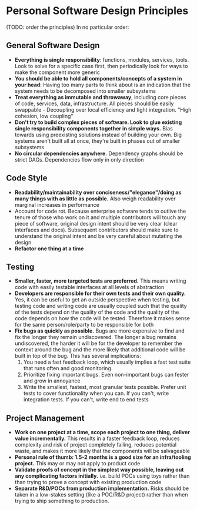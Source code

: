 # Personal Software Design Principles

(TODO: order the principles) In no particular order:

## General Software Design
- __Everything is single responsibility__: functions, modules, services, tools.
  Look to solve for a specific case first, then periodically look for ways to
  make the component more generic
- __You should be able to hold all components/concepts of a system in your
  head__: Having too many parts to think about is an indication that the system
  needs to be decomposed into smaller subsystems
- __Treat everything as immutable and throwaway__, including core pieces of
  code, services, data, infrastructure. All pieces should be easily swappable -
  Decoupling over local efficiency and tight integration. "High cohesion, low
  coupling"
- __Don't try to build complex pieces of software. Look to glue existing single
  responsibility components together in simple ways.__ Bias towards using
  preexisting solutions instead of building your own. Big systems aren't built
  all at once, they're built in phases out of smaller subsystems
- __No circular dependencies anywhere.__ Dependency graphs should be strict
  DAGs.  Dependencies flow only in only direction

## Code Style
- __Readability/maintainability over conciseness/"elegance"/doing as many things
  with as little as possible.__ Also weigh readability over marginal increases
  in performance
- Account for code rot. Because enterprise software tends to outlive the tenure
  of those who work on it and multiple contributors will touch any piece of
  software, original design intent should be very clear (clear interfaces and
  docs). Subsequent contributors should make sure to understand the original
  intent and be very careful about mutating the design
- __Refactor one thing at a time__

## Testing
- __Smaller, faster, more targeted tests are preferred.__ This means writing
  code with easily testable interfaces at all levels of abstraction
- __Developers are responsible for their own tests and their own quality.__ Yes,
  it can be useful to get an outside perspective when testing, but testing code
  and writing code are usually coupled such that the quality of the tests depend
  on the quality of the code and the quality of the code depends on how the code
  will be tested. Therefore it makes sense for the same person/role/party to be
  responsible for both
- __Fix bugs as quickly as possible.__ Bugs are more expensive to find and fix
  the longer they remain undiscovered. The longer a bug remains undiscovered,
  the harder it will be for the developer to remember the context around the bug
  and the more likely that additional code will be built in top of the bug. This
  has several implications:
    1. You need a fast feedback loop, which usually implies a fast test suite
    that runs often and good monitoring
    1. Prioritize fixing important bugs. Even non-important bugs can fester and
    grow in annoyance
    1. Write the smallest, fastest, most granular tests possible. Prefer unit
    tests to cover functionality when you can. If you can't, write integration
    tests. If you can't, write end to end tests

## Project Management
- __Work on one project at a time, scope each project to one thing, deliver
  value incrementally.__ This results in a faster feedback loop, reduces
  complexity and risk of project completely failing, reduces potential waste,
  and makes it more likely that the components will be salvageable
- __Personal rule of thumb: 1.5-2 months is a good size for an infra/tooling
  project.__ This may or may not apply to product code
- __Validate proofs of concept in the simplest way possible, leaving out any
  complicating factors initially.__ i.e. build POCs using toys rather than than
  trying to prove a concept with existing production code
- __Separate R&D/POCs from production implementation.__ Risks should be taken in
  a low-stakes setting (like a POC/R&D project) rather than when trying to ship
  something to production.
